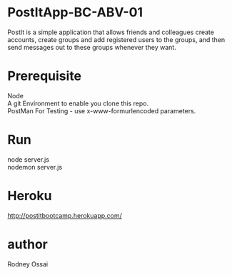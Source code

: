 # PostItApp-BC-ABV-01
PostIt is a simple application that allows friends and colleagues create accounts, create groups and add registered users to the groups, and then send messages out to these groups whenever they want.
# Prerequisite
Node<br>
A git  Environment to enable you clone this repo.<br>
PostMan For Testing - use x-www-formurlencoded parameters.<br>
# Run
node server.js<br>
nodemon server.js<br>
# Heroku
http://postitbootcamp.herokuapp.com/<br>
# author
Rodney Ossai
